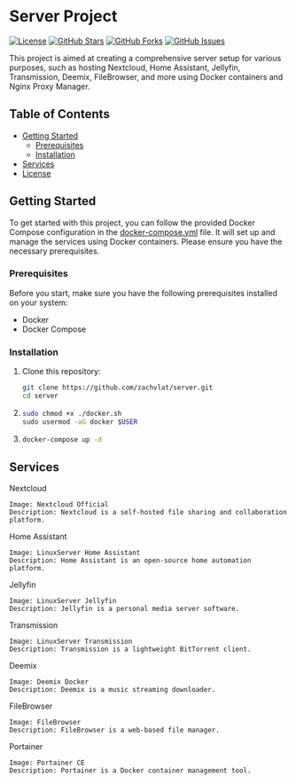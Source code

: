 # Server Project

[![License](https://img.shields.io/badge/license-GNUv3-blue.svg)](LICENSE)
[![GitHub Stars](https://img.shields.io/github/stars/zachvlat/server.svg)](https://github.com/zachvlat/server/stargazers)
[![GitHub Forks](https://img.shields.io/github/forks/zachvlat/server.svg)](https://github.com/zachvlat/server/network)
[![GitHub Issues](https://img.shields.io/github/issues/zachvlat/server.svg)](https://github.com/zachvlat/server/issues)

This project is aimed at creating a comprehensive server setup for various purposes, such as hosting Nextcloud, Home Assistant, Jellyfin, Transmission, Deemix, FileBrowser, and more using Docker containers and Nginx Proxy Manager.

## Table of Contents
- [Getting Started](#getting-started)
  - [Prerequisites](#prerequisites)
  - [Installation](#installation)
- [Services](#services)
- [License](#license)

## Getting Started

To get started with this project, you can follow the provided Docker Compose configuration in the [docker-compose.yml](docker-compose.yml) file. It will set up and manage the services using Docker containers. Please ensure you have the necessary prerequisites.

### Prerequisites

Before you start, make sure you have the following prerequisites installed on your system:

- Docker
- Docker Compose

### Installation

1. Clone this repository:

   ```bash
   git clone https://github.com/zachvlat/server.git
   cd server

2. ```bash
   sudo chmod +x ./docker.sh
   sudo usermod -aG docker $USER

3. ```bash
   docker-compose up -d

## Services

Nextcloud

    Image: Nextcloud Official
    Description: Nextcloud is a self-hosted file sharing and collaboration platform.

Home Assistant

    Image: LinuxServer Home Assistant
    Description: Home Assistant is an open-source home automation platform.

Jellyfin

    Image: LinuxServer Jellyfin
    Description: Jellyfin is a personal media server software.

Transmission

    Image: LinuxServer Transmission
    Description: Transmission is a lightweight BitTorrent client.

Deemix

    Image: Deemix Docker
    Description: Deemix is a music streaming downloader.

FileBrowser

    Image: FileBrowser
    Description: FileBrowser is a web-based file manager.

Portainer

    Image: Portainer CE
    Description: Portainer is a Docker container management tool.
